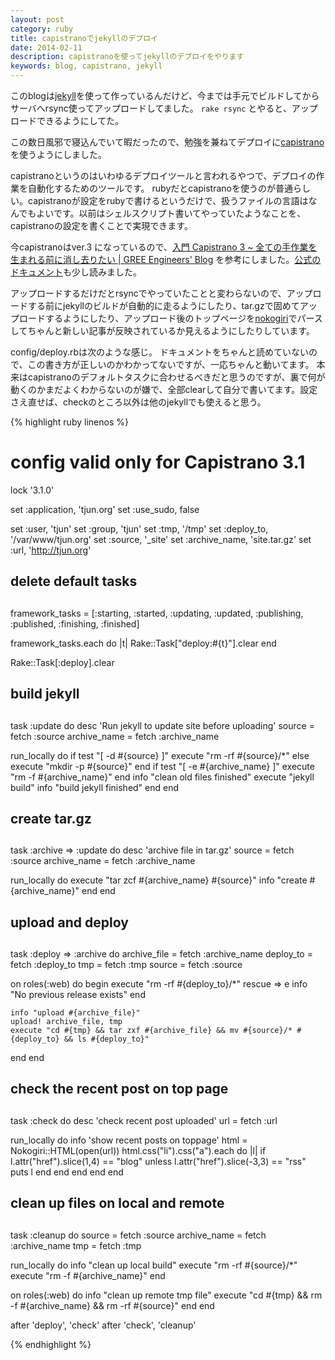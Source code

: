```yaml
---
layout: post
category: ruby
title: capistranoでjekyllのデプロイ
date: 2014-02-11
description: capistranoを使ってjekyllのデプロイをやります
keywords: blog, capistrano, jekyll
---
```


このblogは[jekyll](https://github.com/jekyll/jekyll)を使って作っているんだけど、今までは手元でビルドしてからサーバへrsync使ってアップロードしてました。
`rake rsync` とやると、アップロードできるようにしてた。

この数日風邪で寝込んでいて暇だったので、勉強を兼ねてデプロイに[capistrano](https://github.com/capistrano/capistrano)を使うようにしました。

capistranoというのはいわゆるデプロイツールと言われるやつで、デプロイの作業を自動化するためのツールです。
rubyだとcapistranoを使うのが普通らしい。capistranoが設定をrubyで書けるというだけで、扱うファイルの言語はなんでもよいです。以前はシェルスクリプト書いてやっていたようなことを、capistranoの設定を書くことで実現できます。

今capistranoはver.3 になっているので、[入門 Capistrano 3 ~ 全ての手作業を生まれる前に消し去りたい | GREE Engineers' Blog](http://labs.gree.jp/blog/2013/12/10084/) を参考にしました。[公式のドキュメント](http://capistranorb.com/)も少し読みました。

アップロードするだけだとrsyncでやっていたことと変わらないので、アップロードする前にjekyllのビルドが自動的に走るようにしたり、tar.gzで固めてアップロードするようにしたり、アップロード後のトップページを[nokogiri](https://github.com/sparklemotion/nokogiri)でパースしてちゃんと新しい記事が反映されているか見えるようにしたりしています。

config/deploy.rbは次のような感じ。
ドキュメントをちゃんと読めていないので、この書き方が正しいのかわかってないですが、一応ちゃんと動いてます。
本来はcapistranoのデフォルトタスクに合わせるべきだと思うのですが、裏で何が動くのかまだよくわからないのが嫌で、全部clearして自分で書いてます。設定さえ直せば、checkのところ以外は他のjekyllでも使えると思う。

{% highlight ruby linenos %}
# config valid only for Capistrano 3.1
lock '3.1.0'

set :application,       'tjun.org'
set :use_sudo,          false

set :user,      'tjun'
set :group,     'tjun'
set :tmp,       '/tmp'
set :deploy_to, '/var/www/tjun.org'
set :source,    '_site'
set :archive_name, 'site.tar.gz'
set :url,       'http://tjun.org'

##
## delete default tasks
##
framework_tasks = [:starting, :started, :updating, :updated, :publishing, :published, :finishing, :finished]

framework_tasks.each do |t|
    Rake::Task["deploy:#{t}"].clear
end

Rake::Task[:deploy].clear


##
## build jekyll
##
task :update do
  desc 'Run jekyll to update site before uploading'
  source = fetch :source
  archive_name = fetch :archive_name

  run_locally do
    if test "[ -d #{source} ]"
      execute "rm -rf #{source}/*"
    else
      execute "mkdir -p #{source}"
    end
    if test "[ -e #{archive_name} ]"
      execute "rm -f #{archive_name}"
    end
    info "clean old files finished"
    execute "jekyll build"
    info "build jekyll finished"
  end
end

##
## create tar.gz
##
task :archive => :update do
  desc 'archive file in tar.gz'
  source = fetch :source
  archive_name = fetch :archive_name

  run_locally do
    execute "tar zcf #{archive_name} #{source}"
    info "create #{archive_name}"
  end
end

##
## upload and deploy
##
task :deploy => :archive do
  archive_file = fetch :archive_name
  deploy_to = fetch :deploy_to
  tmp = fetch :tmp
  source = fetch :source

  on roles(:web) do
    begin
      execute "rm -rf #{deploy_to}/*"
    rescue => e
      info "No previous release exists"
    end

    info "upload #{archive_file}"
    upload! archive_file, tmp
    execute "cd #{tmp} && tar zxf #{archive_file} && mv #{source}/* #{deploy_to} && ls #{deploy_to}"
  end
end

##
## check the recent post on top page
##
task :check do
  desc 'check recent post uploaded'
  url = fetch :url

  run_locally do
    info 'show recent posts on toppage'
    html = Nokogiri::HTML(open(url))
    html.css("li").css("a").each do |l|
      if l.attr("href").slice(1,4) == "blog"
        unless l.attr("href").slice(-3,3) == "rss"
          puts l
        end
      end
    end
  end
end

##
## clean up files on local and remote
##
task :cleanup do
  source = fetch :source
  archive_name = fetch :archive_name
  tmp = fetch :tmp

  run_locally do
    info "clean up local build"
    execute "rm -rf #{source}/*"
    execute "rm -f #{archive_name}"
  end

  on roles(:web) do
    info "clean up remote tmp file"
    execute "cd #{tmp} && rm -f #{archive_name} && rm -rf #{source}"
  end
end

after 'deploy', 'check'
after 'check', 'cleanup'

{% endhighlight %}

